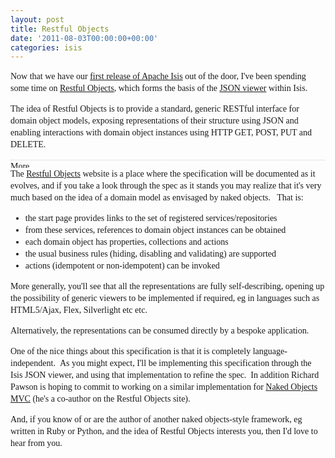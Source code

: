 ```yaml
---
layout: post
title: Restful Objects
date: '2011-08-03T00:00:00+00:00'
categories: isis
---
```

<span style="font-family: Georgia, 'Times New Roman', 'Bitstream Charter', Times, serif; line-height: 19px; "> 
    <p>Now that we have our <a title="Apache Isis 0.1.2 (incubating)&nbsp;Released" href="http://danhaywood.com/2011/07/18/apache-isis-0-1-2-incubating-released/" data-mce-href="http://danhaywood.com/2011/07/18/apache-isis-0-1-2-incubating-released/">first release of Apache Isis</a> out of the door, I've been spending some time on&nbsp;<a title="Restful Objects" href="http://restfulobjects.org/" data-mce-href="http://restfulobjects.org/">Restful Objects</a>, which forms the basis of the <a title="Apache Isis JSON Viewer" href="http://incubator.apache.org/isis/viewer/json/index.html" data-mce-href="http://incubator.apache.org/isis/viewer/json/index.html">JSON viewer</a> within Isis.</p> 
    <p>The idea of Restful Objects&nbsp;is to provide a standard, generic RESTful interface for domain object models, exposing representations of their structure using JSON and enabling interactions with domain object instances using HTTP GET, POST, PUT and DELETE.</p> 
    <p><img class="mceWPmore mceItemNoResize" title="More..." src="http://danhaywood.wordpress.com/wp-includes/js/tinymce/plugins/wordpress/img/trans.gif" data-mce-src="http://danhaywood.wordpress.com/wp-includes/js/tinymce/plugins/wordpress/img/trans.gif" style="border-top-width: 1px; border-right-width: 0px; border-bottom-width: 0px; border-left-width: 0px; border-style: initial; border-color: initial; border-style: initial; border-color: initial; border-top-style: dotted; border-top-color: #cccccc; display: block; width: 792px; height: 12px; margin-top: 15px; margin-right: auto; margin-bottom: 0px; margin-left: auto; background-image: url(http://danhaywood.wordpress.com/wp-includes/js/tinymce/plugins/wordpress/img/more_bug.gif); background-attachment: initial; background-origin: initial; background-clip: initial; background-color: transparent; background-position: 100% 0%; background-repeat: no-repeat no-repeat; " />The <a title="Restful Objects" href="http://restfulobjects.org/" data-mce-href="http://restfulobjects.org/">Restful Objects</a> website is a place where the specification will be documented as it evolves, and if you take a look through the spec as it stands you may realize that it's very much based on the idea of a domain model as envisaged by naked objects. &nbsp; That is:</p> 
    <ul> 
      <li>the start page provides links to the set of registered services/repositories</li> 
      <li>from these services, references to domain object instances can be obtained</li> 
      <li>each domain object has properties, collections and actions</li> 
      <li>the usual business rules (hiding, disabling and validating) are supported</li> 
      <li>actions (idempotent or non-idempotent) can be invoked</li> 
    </ul> 
    <p>More generally, you'll see that all the representations are fully self-describing, opening up the possibility of generic viewers to be implemented if required, eg in languages such as HTML5/Ajax, Flex, Silverlight etc etc.</p> 
    <p>Alternatively, the representations can be consumed directly by a bespoke application.</p> 
    <p>One of the nice things about this specification is that it is completely language-independent. &nbsp;As you might expect, I'll be implementing this specification through the Isis JSON viewer, and using that implementation to refine the spec. &nbsp;In addition Richard Pawson is hoping to commit to working on a similar implementation for <a title="Naked Objects MVC" href="http://nakedobjects.net/" data-mce-href="http://nakedobjects.net">Naked Objects MVC</a> (he's a co-author on the Restful Objects site).</p> 
    <p>And, if you know of or are the author of another naked objects-style framework, eg written in Ruby or Python, and the idea of Restful Objects interests you, then I'd love to hear from you.</p></span>
